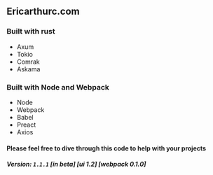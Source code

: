 ## Ericarthurc.com

### Built with rust

- Axum
- Tokio
- Comrak
- Askama

### Built with Node and Webpack

- Node
- Webpack
- Babel
- Preact
- Axios

#### Please feel free to dive through this code to help with your projects

##### Version: `1.1.1` [in beta] [ui 1.2] [webpack 0.1.0]

